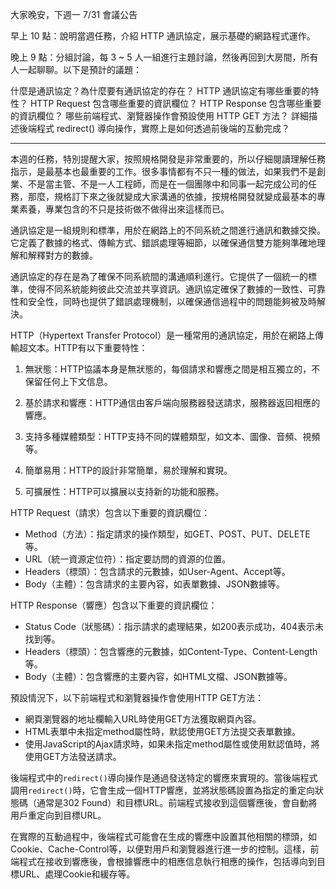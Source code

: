 大家晚安，下週一 7/31 會議公告

早上 10 點：說明當週任務，介紹 HTTP 通訊協定，展示基礎的網路程式運作。

晚上 9 點：分組討論，每 3 ~ 5 人一組進行主題討論，然後再回到大房間，所有人一起聊聊。以下是預計的議題：

什麼是通訊協定？為什麼要有通訊協定的存在？
HTTP 通訊協定有哪些重要的特性？
HTTP Request 包含哪些重要的資訊欄位？
HTTP Response 包含哪些重要的資訊欄位？
哪些前端程式、瀏覽器操作會預設使用 HTTP GET 方法？
詳細描述後端程式 redirect() 導向操作，實際上是如何透過前後端的互動完成？

-----------

本週的任務，特別提醒大家，按照規格開發是非常重要的，所以仔細閱讀理解任務指示，是最基本也最重要的工作。很多事情都有不只一種的做法，如果我們不是創業、不是當主管、不是一人工程師，而是在一個團隊中和同事一起完成公司的任務，那麼，規格訂下來之後就變成大家溝通的依據，按規格開發就變成最基本的專業素養，專業包含的不只是技術做不做得出來這樣而已。

通訊協定是一組規則和標準，用於在網路上的不同系統之間進行通訊和數據交換。它定義了數據的格式、傳輸方式、錯誤處理等細節，以確保通信雙方能夠準確地理解和解釋對方的數據。

通訊協定的存在是為了確保不同系統間的溝通順利進行。它提供了一個統一的標準，使得不同系統能夠彼此交流並共享資訊。通訊協定確保了數據的一致性、可靠性和安全性，同時也提供了錯誤處理機制，以確保通信過程中的問題能夠被及時解決。

HTTP（Hypertext Transfer Protocol）是一種常用的通訊協定，用於在網路上傳輸超文本。HTTP有以下重要特性：

1. 無狀態：HTTP協議本身是無狀態的，每個請求和響應之間是相互獨立的，不保留任何上下文信息。

2. 基於請求和響應：HTTP通信由客戶端向服務器發送請求，服務器返回相應的響應。

3. 支持多種媒體類型：HTTP支持不同的媒體類型，如文本、圖像、音頻、視頻等。

4. 簡單易用：HTTP的設計非常簡單，易於理解和實現。

5. 可擴展性：HTTP可以擴展以支持新的功能和服務。

HTTP Request（請求）包含以下重要的資訊欄位：

- Method（方法）：指定請求的操作類型，如GET、POST、PUT、DELETE等。
- URL（統一資源定位符）：指定要訪問的資源的位置。
- Headers（標頭）：包含請求的元數據，如User-Agent、Accept等。
- Body（主體）：包含請求的主要內容，如表單數據、JSON數據等。

HTTP Response（響應）包含以下重要的資訊欄位：

- Status Code（狀態碼）：指示請求的處理結果，如200表示成功，404表示未找到等。
- Headers（標頭）：包含響應的元數據，如Content-Type、Content-Length等。
- Body（主體）：包含響應的主要內容，如HTML文檔、JSON數據等。

預設情況下，以下前端程式和瀏覽器操作會使用HTTP GET方法：

- 網頁瀏覽器的地址欄輸入URL時使用GET方法獲取網頁內容。
- HTML表單中未指定method屬性時，默認使用GET方法提交表單數據。
- 使用JavaScript的Ajax請求時，如果未指定method屬性或使用默認值時，將使用GET方法發送請求。

後端程式中的`redirect()`導向操作是通過發送特定的響應來實現的。當後端程式調用`redirect()`時，它會生成一個HTTP響應，並將狀態碼設置為指定的重定向狀態碼（通常是302 Found）和目標URL。前端程式接收到這個響應後，會自動將用戶重定向到目標URL。

在實際的互動過程中，後端程式可能會在生成的響應中設置其他相關的標頭，如Cookie、Cache-Control等，以便對用戶和瀏覽器進行進一步的控制。這樣，前端程式在接收到響應後，會根據響應中的相應信息執行相應的操作，包括導向到目標URL、處理Cookie和緩存等。